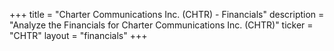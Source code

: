 +++
title = "Charter Communications Inc. (CHTR) - Financials"
description = "Analyze the Financials for Charter Communications Inc. (CHTR)"
ticker = "CHTR"
layout = "financials"
+++

